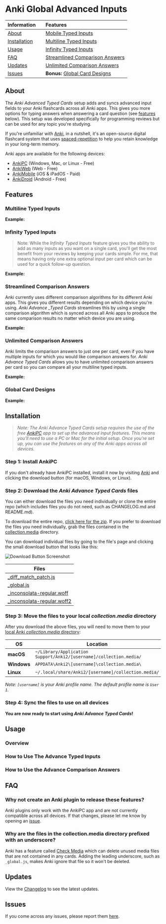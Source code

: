 # Anki Global Advanced Inputs

| Information                   |     | Features                                                          |
| :---------------------------- | --- | :---------------------------------------------------------------- |
| [About](#about)               |     | [Mobile Typed Inputs]()                                           |
| [Installation](#installation) |     | [Multiline Typed Inputs](#multiline-typed-inputs)                 |
| [Usage](#usage)               |     | [Infinity Typed Inputs](#infinity-typed-inputs)                   |
| [FAQ](#faq)                   |     | [Streamlined Comparison Answers](#streamlined-comparison-answers) |
| [Updates](#updates)           |     | [Unlimited Comparison Answers](#unlimited-comparison-answers)     |
| [Issues]()                    |     | **Bonus:** [Global Card Designs](#global-card-designs)            |

## About

The _Anki Advanced Typed Cards_ setup adds and syncs advanced input fields to your Anki flashcards across all Anki apps. This gives you more options for typing answers when answering a card question (see [features](#features) below). This setup was developed specifically for programming reviews but can be used for any topic you're studying.

If you're unfamiliar with [Anki](https://apps.ankiweb.net/), in a nutshell, it's an open-source digital flashcard system that uses [spaced-repetition](https://en.wikipedia.org/wiki/Spaced_repetition) to help you retain knowledge in your long-term memory.

Anki apps are available for the following devices:

- [AnkiPC](https://apps.ankiweb.net/) (Windows, Mac, or Linux - Free)
- [AnkiWeb](https://ankiweb.net) (Web - Free)
- [AnkiMobile](https://itunes.apple.com/us/app/ankimobile-flashcards/id373493387) (iOS & iPadOS - Paid)
- [AnkiDroid](https://play.google.com/store/apps/details?id=com.ichi2.anki) (Android - Free)

## Features

<!-- ### The Main Features
1. The ability to quickly modify the design of your cards globally with CSS and have the styles sync across all Anki apps.
2. The ability to add multiline typed inputs to your cards that work on all Anki apps.
3. The ability to have as many multiline inputs as you want in a single card.
4. Streamlined comparison answers that work with multiline inputs across all Anki apps.
5. No limit to how many comparison answers you can have per card. -->

### Multiline Typed Inputs

**Example:**

<!-- [ADD GIF SCREENSHOT EXAMPLE] -->

### Infinity Typed Inputs

> Note: While the _Infinity Typed Inputs_ feature gives you the ability to add as many inputs as you want on a single card, you'll get the most benefit from your reviews by keeping your cards simple. For me, that means having only one extra optional input per card which can be used for a quick follow-up question.

**Example:**

<!-- [ADD GIF SCREENSHOT EXAMPLE] -->

### Streamlined Comparison Answers

Anki currently uses different comparison algorithms for its different Anki apps. This gives you different results depending on which device you're using. _Anki Advance \_Typed Cards_ streamlines this by using a single comparison algorithm which is synced across all Anki apps to produce the same comparison results no matter which device you are using.

**Example:**

<!-- [ADD GIF SCREENSHOT EXAMPLE] -->

### Unlimited Comparison Answers

Anki limits the comparison answers to just one per card, even if you have multiple inputs for which you would like comparison answers for. _Anki Advance Typed Cards_ allows you to have unlimited comparison answers per card so you can compare all your multiline typed inputs.

**Example:**

<!-- [ADD GIF SCREENSHOT EXAMPLE] -->

### Global Card Designs

**Example:**

<!-- [ADD GIF SCREENSHOT EXAMPLE] -->

## Installation

>_Note: The Anki Advance Typed Cards setup requires the use of the free [AnkiPC](https://apps.ankiweb.net/) app to set up the advanced input features. This means you'll need to use a PC or Mac for the initial setup. Once you're set up, you can use the features on any of the Anki apps across all devices._

### Step 1: Install AnkiPC

If you don't already have AnkiPC installed, install it now by visiting [Anki](https://apps.ankiweb.net/) and clicking the download button (for macOS, Windows, or Linux).

### Step 2: Download the _Anki Advance Typed Cards_ files

You can either download the files you need individually or clone the entire repo (which includes files you do not need, such as CHANGELOG.md and README.md).

To download the entire repo, [click here for the zip](https://github.com/jacobcassidy/anki-advance-typed-cards/archive/refs/heads/main.zip). If you prefer to download the files you need individually, grab the files contained in the [collection.media](https://github.com/jacobcassidy/anki-advance-typed-cards/tree/main/collection.media) directory.

You can download individual files by going to the file's page and clicking the small download button that looks like this:

![Download Button Screenshot](https://raw.githubusercontent.com/jacobcassidy/anki-advance-typed-cards/main/assets/screenshots/download-file-button.png?token=GHSAT0AAAAAAB2NXSC3MMNS4M3IWZOKXWTWZCNKL2A)

| Files                                                                                                                                         |
| --------------------------------------------------------------------------------------------------------------------------------------------- |
| [\_diff_match_patch.js](https://github.com/jacobcassidy/anki-advance-typed-cards/blob/main/collection.media/_diff_match_patch.js)             |
| [\_global.js](https://github.com/jacobcassidy/anki-advance-typed-cards/blob/main/collection.media/_global.js)                                 |
| [\_inconsolata-regular.woff](https://github.com/jacobcassidy/anki-advance-typed-cards/blob/main/collection.media/_inconsolata-regular.woff)   |
| [\_inconsolata-regular.woff2](https://github.com/jacobcassidy/anki-advance-typed-cards/blob/main/collection.media/_inconsolata-regular.woff2) |

### Step 3: Move the files to your local _collection.media_ directory

After you download the above files, you will need to move them to your [local Anki _collection.media_ directory](https://docs.ankiweb.net/files.html#file-locations):

| OS          | Location                                                           |
| ----------- | ------------------------------------------------------------------ |
| **macOS**   | `~/Library/Application Support/Anki2/[username]/collection.media/` |
| **Windows** | `APPDATA\Anki2\[username]\collection.media\`                                                    |
| **Linux**   | `~/.local/share/Anki2/[username]/collection.media/`                |

_Note: `[username]` is your Anki profile name. The default profile name is `User 1`._

### Step 4: Sync the files to use on all devices

**You are now ready to start using _Anki Advance Typed Cards_!**

## Usage

### Overview

<!--
Create your note types:

- Advance type [PHP Example]
- Cloze type [JavaScript Example] -->

### How to Use The Advance Typed Inputs

### How to Use the Advance Comparison Answers

<!-- ### How to Use The Global Card Designs

- CSS, Git, HTML, JavaScript, NodeJS, PHP, Python, React, Ruby, WordPress

- Using nightmode? Here's how to style your cards: -->

## FAQ

### Why not create an Anki plugin to release these features?

Anki plugins only work with the AnkiPC app and are not currently compatible across all devices. If that changes, please let me know by opening an [issue](https://github.com/jacobcassidy/anki-advance-typed-cards/issues).

### Why are the files in the collection.media directory prefixed with an underscore?

Anki has a feature called [Check Media](https://docs.ankiweb.net/media.html#checking-media) which can delete unused media files that are not contained in any cards. Adding the leading underscore, such as `_global.js`, makes Anki ignore that file so it won't be deleted.

## Updates

View the [Changelog](https://github.com/jacobcassidy/anki-advance-typed-cards/blob/main/CHANGELOG.md) to see the latest updates.

## Issues

If you come across any issues, please report them [here](https://github.com/jacobcassidy/anki-advance-typed-cards/issues).

